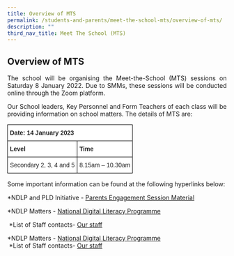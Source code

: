 ```yaml
---
title: Overview of MTS
permalink: /students-and-parents/meet-the-school-mts/overview-of-mts/
description: ""
third_nav_title: Meet The School (MTS)
---
```

## **Overview of MTS**

<p style="text-align: justify;">The school will be organising the Meet-the-School (MTS) sessions on Saturday 8 January 2022. Due to SMMs, these sessions will be conducted online through the Zoom platform. </p>

<p style="text-align: justify;">Our School leaders, Key Personnel and Form Teachers of each class will be providing information on school matters. The details of MTS are:</p>

  

<style type="text/css">
.tg  {border-collapse:collapse;border-spacing:0;}
.tg td{border-color:black;border-style:solid;border-width:1px;font-family:Arial, sans-serif;font-size:14px;
  overflow:hidden;padding:10px 5px;word-break:normal;}
.tg th{border-color:black;border-style:solid;border-width:1px;font-family:Arial, sans-serif;font-size:14px;
  font-weight:normal;overflow:hidden;padding:10px 5px;word-break:normal;}
.tg .tg-l2bf{background-color:#FFF;color:#222;font-weight:bold;text-align:left;vertical-align:top}
.tg .tg-tsok{background-color:#FFF;color:#222;text-align:left;vertical-align:top}
</style>
<table class="tg">
<thead>
  <tr>
    <th class="tg-l2bf" colspan="2">Date: 14 January 2023</th>
  </tr>
</thead>
<tbody>
  <tr>
    <td class="tg-l2bf">Level</td>
    <td class="tg-l2bf">Time</td>
  </tr>
  <tr>
    <td class="tg-tsok">Secondary 2, 3, 4 and 5</td>
    <td class="tg-tsok">8.15am – 10.30am</td>
  </tr>
</tbody>
</table>

Some important information can be found at the following hyperlinks below:

\*NDLP and PLD Initiative - [Parents Engagement Session Material](https://manjusrisec.moe.edu.sg/qql/slot/u165/docs/students_parents/MTS/2023%20NDLP%20Parent%20Engagement%20for%20sharing.pdf)

\*NDLP Matters - [National Digital Literacy Programme](https://manjusrisec.moe.edu.sg/students-and-parents/national-digital-literacy-programme-ndlp)  

 \*List of Staff contacts- [Our staff](https://manjusrisec.moe.edu.sg/discover-manjusri/our-staff)

\*NDLP Matters - <a href="/students-and-parents/national-digital-literacy-programme-ndlp" target="_blank">National Digital Literacy Programme</a>    
 \*List of Staff contacts- <a href="/discover-manjusri/our-staff/executive-committee/" target="_blank">Our staff</a>   
